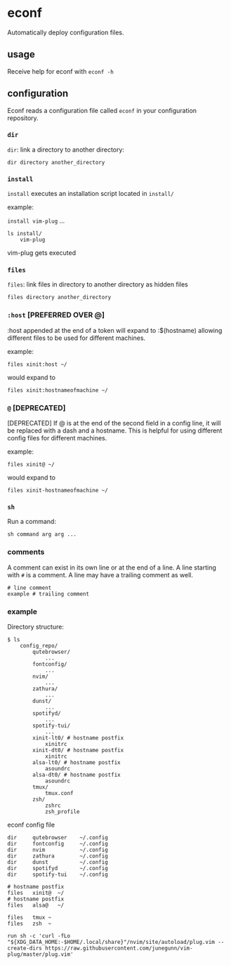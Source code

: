 # econf
Automatically deploy configuration files.

## usage
Receive help for econf with
`econf -h`

## configuration
Econf reads a configuration file called `econf` in your configuration repository.

### `dir`
`dir`: link a directory to another directory:

`dir directory another_directory`

### `install`
`install` executes an installation script located in `install/`

example:

`install vim-plug`
...
```
ls install/
    vim-plug
```
vim-plug gets executed

### `files`
`files`: link files in directory to another directory as hidden files

`files directory another_directory`

### `:host` [PREFERRED OVER @]
:host appended at the end of a token will expand to :$(hostname) allowing different files to
be used for different machines.

example:

```
files xinit:host ~/
```
would expand to

```
files xinit:hostnameofmachine ~/
```

### `@` [DEPRECATED]
[DEPRECATED] If @ is at the end of the second field in a config line, it will be replaced with a dash
and a hostname. This is helpful for using different config files for different machines.

example:

```
files xinit@ ~/
```
would expand to

```
files xinit-hostnameofmachine ~/
```

### `sh`
Run a command:

`sh command arg arg ...`

### comments
A comment can exist in its own line or at the end of a line. A line starting with `#` is a comment.
A line may have a trailing comment as well.

```
# line comment
example # trailing comment
```

### example

Directory structure:
```
$ ls
    config_repo/
        qutebrowser/
            ...
        fontconfig/
            ...
        nvim/
            ...
        zathura/
            ...
        dunst/
            ...
        spotifyd/
            ...
        spotify-tui/
            ...
        xinit-lt0/ # hostname postfix
            xinitrc
        xinit-dt0/ # hostname postfix
            xinitrc
        alsa-lt0/ # hostname postfix
            asoundrc
        alsa-dt0/ # hostname postfix
            asoundrc
        tmux/
            tmux.conf
        zsh/
            zshrc
            zsh_profile
```

econf config file
```
dir     qutebrowser    ~/.config
dir     fontconfig     ~/.config
dir     nvim           ~/.config
dir     zathura        ~/.config
dir     dunst          ~/.config
dir     spotifyd       ~/.config
dir     spotify-tui    ~/.config

# hostname postfix
files   xinit@  ~/
# hostname postfix
files   alsa@   ~/

files   tmux ~
files   zsh  ~

run sh -c 'curl -fLo "${XDG_DATA_HOME:-$HOME/.local/share}"/nvim/site/autoload/plug.vim --create-dirs https://raw.githubusercontent.com/junegunn/vim-plug/master/plug.vim'
```
